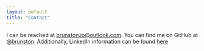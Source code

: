 ```yaml
---
layout: default
title: "Contact"
---
```


I can be reached at [brunston.io@outlook.com](mailto:REMOVEMEbrunston.io@outlook.com). You can find me on GitHub at [@brunston](https://github.com/brunston). Additionally, LinkedIn information can be found [here](https://linkedin.com/in/brunston)
